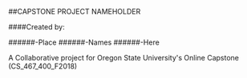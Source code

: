 ##CAPSTONE PROJECT NAMEHOLDER

####Created by:

  ######-Place
  ######-Names
  ######-Here


A Collaborative project for Oregon State University's Online Capstone (CS_467_400_F2018)